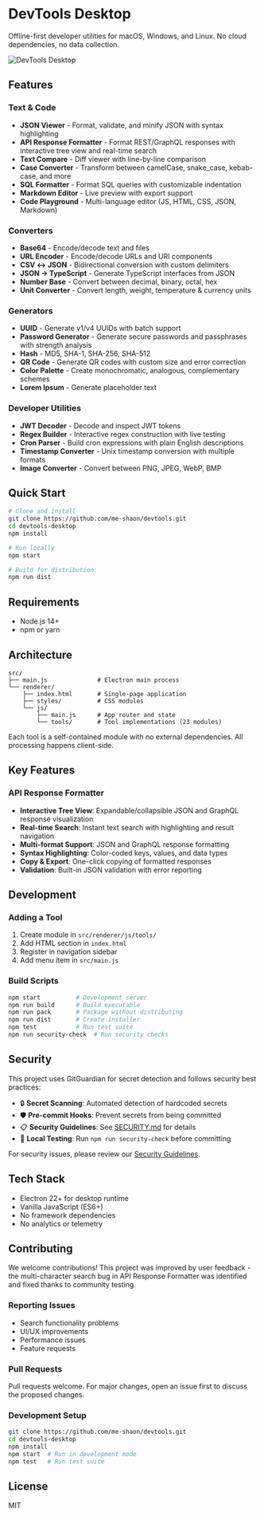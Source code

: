 # DevTools Desktop

Offline-first developer utilities for macOS, Windows, and Linux. No cloud dependencies, no data collection.

![DevTools Desktop](https://github.com/me-shaon/devtools/blob/main/assets/screenshot.png?raw=true)

## Features

### Text & Code

- **JSON Viewer** - Format, validate, and minify JSON with syntax highlighting
- **API Response Formatter** - Format REST/GraphQL responses with interactive tree view and real-time search
- **Text Compare** - Diff viewer with line-by-line comparison
- **Case Converter** - Transform between camelCase, snake_case, kebab-case, and more
- **SQL Formatter** - Format SQL queries with customizable indentation
- **Markdown Editor** - Live preview with export support
- **Code Playground** - Multi-language editor (JS, HTML, CSS, JSON, Markdown)

### Converters

- **Base64** - Encode/decode text and files
- **URL Encoder** - Encode/decode URLs and URI components
- **CSV ↔ JSON** - Bidirectional conversion with custom delimiters
- **JSON → TypeScript** - Generate TypeScript interfaces from JSON
- **Number Base** - Convert between decimal, binary, octal, hex
- **Unit Converter** - Convert length, weight, temperature & currency units

### Generators

- **UUID** - Generate v1/v4 UUIDs with batch support
- **Password Generator** - Generate secure passwords and passphrases with strength analysis
- **Hash** - MD5, SHA-1, SHA-256, SHA-512
- **QR Code** - Generate QR codes with custom size and error correction
- **Color Palette** - Create monochromatic, analogous, complementary schemes
- **Lorem Ipsum** - Generate placeholder text

### Developer Utilities

- **JWT Decoder** - Decode and inspect JWT tokens
- **Regex Builder** - Interactive regex construction with live testing
- **Cron Parser** - Build cron expressions with plain English descriptions
- **Timestamp Converter** - Unix timestamp conversion with multiple formats
- **Image Converter** - Convert between PNG, JPEG, WebP, BMP

## Quick Start

```bash
# Clone and install
git clone https://github.com/me-shaon/devtools.git
cd devtools-desktop
npm install

# Run locally
npm start

# Build for distribution
npm run dist
```

## Requirements

- Node.js 14+
- npm or yarn

## Architecture

```
src/
├── main.js              # Electron main process
└── renderer/
    ├── index.html       # Single-page application
    ├── styles/          # CSS modules
    └── js/
        ├── main.js      # App router and state
        └── tools/       # Tool implementations (23 modules)
```

Each tool is a self-contained module with no external dependencies. All processing happens client-side.

## Key Features

### API Response Formatter

- **Interactive Tree View**: Expandable/collapsible JSON and GraphQL response visualization
- **Real-time Search**: Instant text search with highlighting and result navigation
- **Multi-format Support**: JSON and GraphQL response formatting
- **Syntax Highlighting**: Color-coded keys, values, and data types
- **Copy & Export**: One-click copying of formatted responses
- **Validation**: Built-in JSON validation with error reporting

## Development

### Adding a Tool

1. Create module in `src/renderer/js/tools/`
2. Add HTML section in `index.html`
3. Register in navigation sidebar
4. Add menu item in `src/main.js`

### Build Scripts

```bash
npm start          # Development server
npm run build      # Build executable
npm run pack       # Package without distributing
npm run dist       # Create installer
npm test           # Run test suite
npm run security-check  # Run security checks
```

## Security

This project uses GitGuardian for secret detection and follows security best practices:

- 🔒 **Secret Scanning**: Automated detection of hardcoded secrets
- 🛡️ **Pre-commit Hooks**: Prevent secrets from being committed
- 📋 **Security Guidelines**: See [SECURITY.md](SECURITY.md) for details
- 🔧 **Local Testing**: Run `npm run security-check` before committing

For security issues, please review our [Security Guidelines](SECURITY.md).

## Tech Stack

- Electron 22+ for desktop runtime
- Vanilla JavaScript (ES6+)
- No framework dependencies
- No analytics or telemetry

## Contributing

We welcome contributions! This project was improved by user feedback - the multi-character search bug in API Response Formatter was identified and fixed thanks to community testing.

### Reporting Issues

- Search functionality problems
- UI/UX improvements
- Performance issues
- Feature requests

### Pull Requests

Pull requests welcome. For major changes, open an issue first to discuss the proposed changes.

### Development Setup

```bash
git clone https://github.com/me-shaon/devtools.git
cd devtools-desktop
npm install
npm start  # Run in development mode
npm test   # Run test suite
```

## License

MIT
